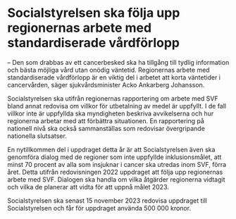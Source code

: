 # Socialstyrelsen ska följa upp regionernas arbete med standardiserade vårdförlopp

– Den som drabbas av ett cancerbesked ska ha tillgång till tydlig information och bästa möjliga vård utan onödig väntetid. Regionernas arbete med standardiserade vårdförlopp är en viktig del i arbetet att korta väntetider i cancervården, säger sjukvårdsminister Acko Ankarberg Johansson.

Socialstyrelsen ska utifrån regionernas rapportering om arbete med SVF bland annat redovisa om villkor för utbetalning av medel är uppfyllt. I de fall villkor inte är uppfyllda ska myndigheten beskriva avvikelserna och hur regionerna arbetar med att förbättra situationen. En rapportering på nationell nivå ska också sammanställas som redovisar övergripande nationella slutsatser.

En nytillkommen del i uppdraget detta år är att Socialstyrelsen även ska genomföra dialog med de regioner som inte uppfyllde inklusionsmålet, att minst 70 procent av alla som insjuknar i cancer ska utredas inom SVF, förra året. Detta utifrån redovisningen 2022 uppdraget att följa upp regionernas arbete med SVF. Dialogen ska handla om vilka åtgärder regionerna vidtagit och vilka de planerar att vidta för att uppnå målet 2023.

Socialstyrelsen ska senast 15 november 2023 redovisa uppdraget till Socialstyrelsen och får för uppdraget använda 500 000 kronor.
